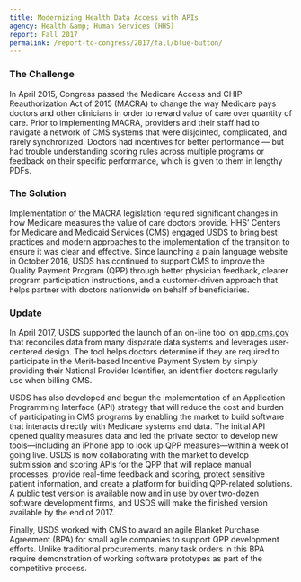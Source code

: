 ```yaml
---
title: Modernizing Health Data Access with APIs
agency: Health &amp; Human Services (HHS)
report: Fall 2017
permalink: /report-to-congress/2017/fall/blue-button/
---
```

### The Challenge

In April 2015, Congress passed the Medicare Access and CHIP Reauthorization Act of 2015 (MACRA) to change the way Medicare pays doctors and other clinicians in order to reward value of care over quantity of care. Prior to implementing MACRA, providers and their staff had to navigate a network of CMS systems that were disjointed, complicated, and rarely synchronized. Doctors had incentives for better performance — but had trouble understanding scoring rules across multiple programs or feedback on their specific performance, which is given to them in lengthy PDFs.

### The Solution

Implementation of the MACRA legislation required significant changes in how Medicare measures the value of care doctors provide. HHS’ Centers for Medicare and Medicaid Services (CMS) engaged USDS to bring best practices and modern approaches to the implementation of the transition to ensure it was clear and effective. Since launching a plain language website in October 2016, USDS has continued to support CMS to improve the Quality Payment Program (QPP) through better physician feedback, clearer program participation instructions, and a customer-driven approach that helps partner with doctors nationwide on behalf of beneficiaries.

### Update

In April 2017, USDS supported the launch of an on-line tool on <a href="https://qpp.cms.gov">qpp.cms.gov</a> that reconciles data from many disparate data systems and leverages user-centered design. The tool helps doctors determine if they are required to participate in the Merit-based Incentive Payment System by simply providing their National Provider Identifier, an identifier doctors regularly use when billing CMS.

USDS has also developed and begun the implementation of an Application Programming Interface (API) strategy that will reduce the cost and burden of participating in CMS programs by enabling the market to build software that interacts directly with Medicare systems and data. The initial API opened quality measures data and led the private sector to develop new tools—including an iPhone app to look up QPP measures—within a week of going live. USDS is now collaborating with the market to develop submission and scoring APIs for the QPP that will replace manual processes, provide real-time feedback and scoring, protect sensitive patient information, and create a platform for building QPP-related solutions. A public test version is available now and in use by over two-dozen software development firms, and USDS will make the finished version available by the end of 2017.

Finally, USDS worked with CMS to award an agile Blanket Purchase Agreement (BPA) for small agile companies to support QPP development efforts. Unlike traditional procurements, many task orders in this BPA require demonstration of working software prototypes as part of the competitive process.